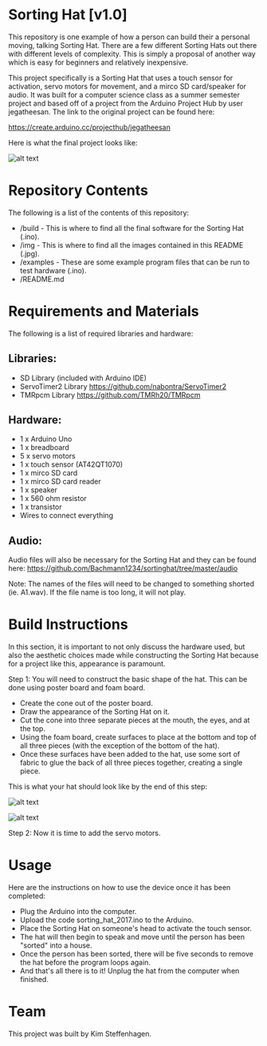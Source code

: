# Sorting Hat [v1.0]

This repository is one example of how a person can build their a personal moving, talking Sorting Hat. There are a few different Sorting Hats out there with different levels of complexity. This is simply a proposal of another way which is easy for beginners and relatively inexpensive.

This project specifically is a Sorting Hat that uses a touch sensor for activation, servo motors for movement, and a mirco SD card/speaker for audio. It was built for a computer science class as a summer semester project and based off of a project from the Arduino Project Hub by user jegatheesan. The link to the original project can be found here:

https://create.arduino.cc/projecthub/jegatheesan

Here is what the final project looks like:

![alt text][img1]

[img1]: https://github.com/steffeki/Sorting-Hat-2017/blob/master/img/completed_hat.JPG "Completed Hat"

# Repository Contents

The following is a list of the contents of this repository:

* /build - This is where to find all the final software for the Sorting Hat (.ino).
* /img - This is where to find all the images contained in this README (.jpg).
* /examples - These are some example program files that can be run to test hardware (.ino).
* /README.md

# Requirements and Materials

The following is a list of required libraries and hardware:

Libraries:
-

* SD Library (included with Arduino IDE)
* ServoTimer2 Library https://github.com/nabontra/ServoTimer2
* TMRpcm Library https://github.com/TMRh20/TMRpcm

Hardware:
-

* 1 x Arduino Uno 
* 1 x breadboard
* 5 x servo motors
* 1 x touch sensor (AT42QT1070)
* 1 x mirco SD card
* 1 x mirco SD card reader
* 1 x speaker
* 1 x 560 ohm resistor
* 1 x transistor
* Wires to connect everything

Audio:
-

Audio files will also be necessary for the Sorting Hat and they can be found here:
https://github.com/Bachmann1234/sortinghat/tree/master/audio

Note: The names of the files will need to be changed to something shorted (ie. A1.wav). If the file name is too long, it will not play.

# Build Instructions

In this section, it is important to not only discuss the hardware used, but also the aesthetic choices made while constructing the Sorting Hat because for a project like this, appearance is paramount.

Step 1: You will need to construct the basic shape of the hat. This can be done using poster board and foam board.
* Create the cone out of the poster board.
* Draw the appearance of the Sorting Hat on it.
* Cut the cone into three separate pieces at the mouth, the eyes, and at the top.
* Using the foam board, create surfaces to place at the bottom and top of all three pieces (with the exception of the bottom of the hat).
* Once these surfaces have been added to the hat, use some sort of fabric to glue the back of all three pieces together, creating a single piece.

This is what your hat should look like by the end of this step:

![alt text][img2]

[img2]: https://github.com/steffeki/Sorting-Hat-2017/blob/master/img/basic_hat_front.JPG "Hat from Front"

![alt text][img3]

[img3]: https://github.com/steffeki/Sorting-Hat-2017/blob/master/img/basic_hat_back.JPG "Hat from Back"

Step 2: Now it is time to add the servo motors.

# Usage

Here are the instructions on how to use the device once it has been completed:

- Plug the Arduino into the computer.
- Upload the code sorting_hat_2017.ino to the Arduino.
- Place the Sorting Hat on someone's head to activate the touch sensor.
- The hat will then begin to speak and move until the person has been "sorted" into a house.
- Once the person has been sorted, there will be five seconds to remove the hat before the program loops again.
- And that's all there is to it! Unplug the hat from the computer when finished.

# Team

This project was built by Kim Steffenhagen.
